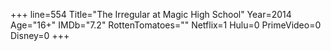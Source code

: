 +++
line=554
Title="The Irregular at Magic High School"
Year=2014
Age="16+"
IMDb="7.2"
RottenTomatoes=""
Netflix=1
Hulu=0
PrimeVideo=0
Disney=0
+++

